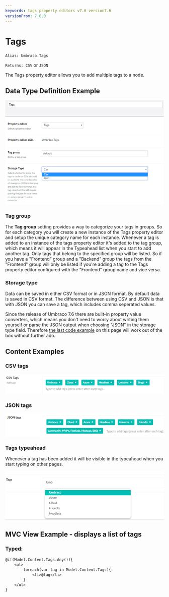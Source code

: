 ```yaml
---
keywords: tags property editors v7.6 version7.6
versionFrom: 7.6.0
---
```


# Tags
`Alias: Umbraco.Tags`

`Returns: CSV` or `JSON`

The Tags property editor allows you to add multiple tags to a node.

## Data Type Definition Example

![Data Type Definition Example](images/tags/configuration.png)

### Tag group

The **Tag group** setting provides a way to categorize your tags in groups. So for each category you will create a new instance of the Tags property editor and setup the unique category name for each instance. Whenever a tag is added to an instance of the tags property editor it's added to the tag group, which means it will appear in the Typeahead list when you start to add another tag. Only tags that belong to the specified group will be listed. So if you have a "Frontend" group and a "Backend" group the tags from the "Frontend" group will only be listed if you're adding a tag to the Tags property editor configured with the "Frontend" group name and vice versa.

### Storage type

Data can be saved in either CSV format or in JSON format. By default data is saved in CSV format. The difference between using CSV and JSON is that with JSON you can save a tag, which includes comma seperated values.

Since the release of Umbraco 7.6 there are built-in property value converters, which means you don't need to worry about writing them yourself or parse the JSON output when choosing "JSON" in the storage type field. Therefore [the last code example](mvc-view-example-displays-a-list-of-tags) on this page will work out of the box without further ado.

## Content Examples

### CSV tags

![CSV tags example](images/tags/7.6/csv-example.png)

### JSON tags

![JSON tags example](images/tags/7.6/json-example.png)

### Tags typeahead

Whenever a tag has been added it will be visible in the typeahead when you start typing on other pages.

![Tags typeahead example](images/tags/7.6/typeahead.png)

## MVC View Example - displays a list of tags

### Typed:

    @if(Model.Content.Tags.Any()){
        <ul>
            foreach(var tag in Model.Content.Tags){
                <li>@tag</li>
            }
        </ul>
    }


